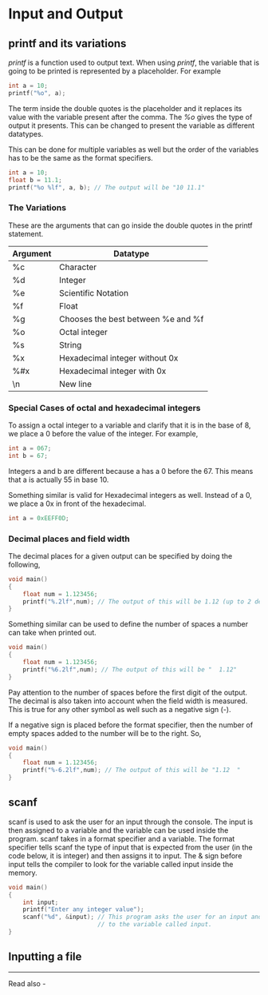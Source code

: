 # Input and Output

## printf and its variations

*printf* is a function used to output text. When using *printf*, the variable that is going to be printed is represented by a placeholder. For example

```c 
int a = 10;
printf("%o", a);
```

The term inside the double quotes is the placeholder and it replaces its value with the variable present after the comma. The *%o* gives the type of output it presents. This can be changed to present the variable as different datatypes.

This can be done for multiple variables as well but the order of the variables has to be the same as the format specifiers.

```c 
int a = 10;
float b = 11.1;
printf("%o %lf", a, b); // The output will be "10 11.1"
```

### The Variations

These are the arguments that can go inside the double quotes in the printf statement.

| Argument | Datatype                           |
| -------- | ---------------------------------- |
| %c       | Character                          |
| %d       | Integer                            |
| %e       | Scientific Notation                |
| %f       | Float                              |
| %g       | Chooses the best between %e and %f |
| %o       | Octal integer                      |
| %s       | String                             |
| %x       | Hexadecimal integer without 0x     |
| %#x      | Hexadecimal integer with 0x        |
| \n       | New line                           |

### Special Cases of octal and hexadecimal integers

To assign a octal integer to a variable and clarify that it is in the base of 8, we place a 0 before the value of the integer. For example,

```c
int a = 067;
int b = 67;
```
Integers a and b are different because a has a 0 before the 67. This means that a is actually 55 in base 10.

Something similar is valid for Hexadecimal integers as well. Instead of a 0, we place a 0x in front of the hexadecimal.
```c
int a = 0xEEFF0D;
```

### Decimal places and field width

The decimal places for a given output can be specified by doing the following,

```c
void main()
{
	float num = 1.123456;
	printf("%.2lf",num); // The output of this will be 1.12 (up to 2 decimal places)
}
```

Something similar can be used to define the number of spaces a number can take when printed out.

```c
void main()
{
	float num = 1.123456;
	printf("%6.2lf",num); // The output of this will be "  1.12"
}
```

Pay attention to the number of spaces before the first digit of the output. The decimal is also taken into account when the field width is measured. This is true for any other symbol as well such as a negative sign (-).

If a negative sign is placed before the format specifier, then the number of empty spaces added to the number will be to the right. So,
```c
void main()
{
	float num = 1.123456;
	printf("%-6.2lf",num); // The output of this will be "1.12  "
}
```


## scanf


scanf is used to ask the user for an input through the console. The input is then assigned to a variable and the variable can be used inside the program. scanf takes in a format specifier and a variable. The format specifier tells scanf the type of input that is expected from the user (in the code below, it is integer) and then assigns it to input. The & sign before input tells the compiler to look for the variable called input inside the memory.

```c
void main()
{
	int input;
	printf("Enter any integer value");
	scanf("%d", &input); // This program asks the user for an input and assigns that value 
						 // to the variable called input.
}
```



## Inputting a file





---
Read also - 